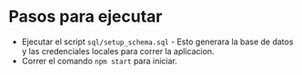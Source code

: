 # Pasos para ejecutar

* Ejecutar el script `sql/setup_schema.sql` - Esto generara la base de datos y las credenciales locales para correr la aplicacion.
* Correr el comando `npm start` para iniciar.
